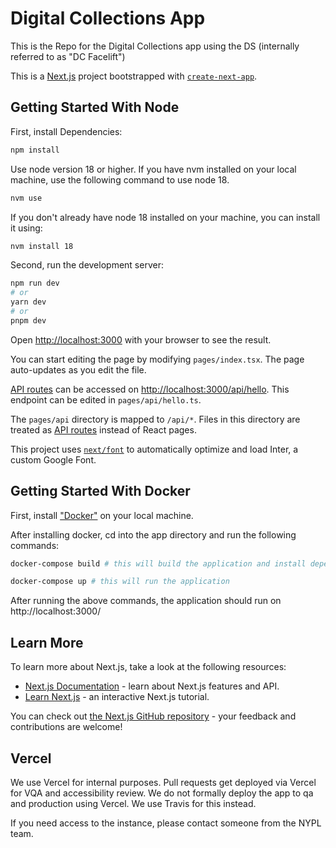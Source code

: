# Digital Collections App
This is the Repo for the Digital Collections app using the DS (internally referred to as "DC Facelift")

This is a [Next.js](https://nextjs.org/) project bootstrapped with [`create-next-app`](https://github.com/vercel/next.js/tree/canary/packages/create-next-app).

## Getting Started With Node

First, install Dependencies: 

```bash 
npm install
```

Use node version 18 or higher. If you have nvm installed on your local machine, use the following command to use node 18. 

```bash
nvm use
```

If you don't already have node 18 installed on your machine, you can install it using:

```bash
nvm install 18
```

Second, run the development server:

```bash
npm run dev
# or
yarn dev
# or
pnpm dev
```

Open [http://localhost:3000](http://localhost:3000) with your browser to see the result.

You can start editing the page by modifying `pages/index.tsx`. The page auto-updates as you edit the file.

[API routes](https://nextjs.org/docs/api-routes/introduction) can be accessed on [http://localhost:3000/api/hello](http://localhost:3000/api/hello). This endpoint can be edited in `pages/api/hello.ts`.

The `pages/api` directory is mapped to `/api/*`. Files in this directory are treated as [API routes](https://nextjs.org/docs/api-routes/introduction) instead of React pages.

This project uses [`next/font`](https://nextjs.org/docs/basic-features/font-optimization) to automatically optimize and load Inter, a custom Google Font.

## Getting Started With Docker
First, install ["Docker"](https://www.docker.com/) on your local machine. 

After installing docker, cd into the app directory and run the following commands:

```bash 
docker-compose build # this will build the application and install dependencies
```

```bash 
docker-compose up # this will run the application
```

After running the above commands, the application should run on http://localhost:3000/

## Learn More

To learn more about Next.js, take a look at the following resources:

- [Next.js Documentation](https://nextjs.org/docs) - learn about Next.js features and API.
- [Learn Next.js](https://nextjs.org/learn) - an interactive Next.js tutorial.

You can check out [the Next.js GitHub repository](https://github.com/vercel/next.js/) - your feedback and contributions are welcome!

## Vercel

We use Vercel for internal purposes. Pull requests get deployed via Vercel for VQA and accessibility review. We do not formally deploy the app to qa and production using Vercel. We use Travis for this instead. 

If you need access to the instance, please contact someone from the NYPL team. 